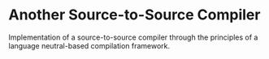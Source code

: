 # Another Source-to-Source Compiler

Implementation of a source-to-source compiler through the principles of a language neutral-based compilation framework.
